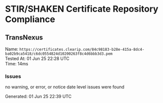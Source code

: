 # STIR/SHAKEN Certificate Repository Compliance

## TransNexus

Name: `https://certificates.clearip.com/84c98183-b28e-415a-8dc4-ba02b9ca5418/c6dc0554824d10200263f8c4d6bbb3d3.pem`\
Tested At: 01 Jun 25 22:28 UTC\
Time: 14ms

### Issues

no warning, or error, or notice date level issues were found

Generated: 01 Jun 25 22:39 UTC